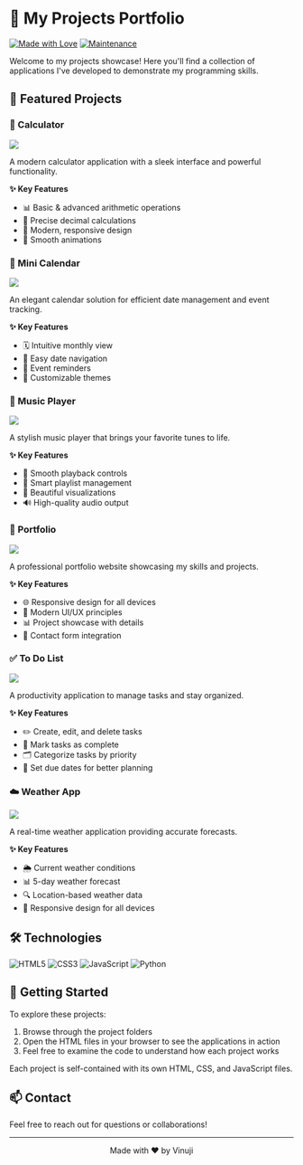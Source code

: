 # 🚀 My Projects Portfolio

[![Made with Love](https://img.shields.io/badge/Made%20with-Love-red.svg)](https://shields.io/)
[![Maintenance](https://img.shields.io/badge/Maintained%3F-yes-green.svg)](https://shields.io/)

Welcome to my projects showcase! Here you'll find a collection of applications I've developed to demonstrate my programming skills.

## 📱 Featured Projects

### 🔢 Calculator
<img src="https://img.shields.io/badge/Status-Complete-brightgreen"/>

A modern calculator application with a sleek interface and powerful functionality.

**✨ Key Features**
* 📊 Basic & advanced arithmetic operations
* 🎯 Precise decimal calculations
* 🎨 Modern, responsive design
* 💫 Smooth animations

### 📅 Mini Calendar
<img src="https://img.shields.io/badge/Status-Active-blue"/>

An elegant calendar solution for efficient date management and event tracking.

**✨ Key Features**
* 🗓️ Intuitive monthly view
* 🎯 Easy date navigation
* 🔔 Event reminders
* 🎨 Customizable themes

### 🎵 Music Player
<img src="https://img.shields.io/badge/Status-Active-blue"/>

A stylish music player that brings your favorite tunes to life.

**✨ Key Features**
* 🎼 Smooth playback controls
* 📑 Smart playlist management
* 🎨 Beautiful visualizations
* 🔊 High-quality audio output

### 💼 Portfolio
<img src="https://img.shields.io/badge/Status-Active-blue"/>

A professional portfolio website showcasing my skills and projects.

**✨ Key Features**
* 🌐 Responsive design for all devices
* 🎨 Modern UI/UX principles
* 📊 Project showcase with details
* 📱 Contact form integration

### ✅ To Do List
<img src="https://img.shields.io/badge/Status-Complete-brightgreen"/>

A productivity application to manage tasks and stay organized.

**✨ Key Features**
* ✏️ Create, edit, and delete tasks
* 🔄 Mark tasks as complete
* 🗂️ Categorize tasks by priority
* 📅 Set due dates for better planning

### ☁️ Weather App
<img src="https://img.shields.io/badge/Status-Active-blue"/>

A real-time weather application providing accurate forecasts.

**✨ Key Features**
* 🌦️ Current weather conditions
* 📊 5-day weather forecast
* 🔍 Location-based weather data
* 📱 Responsive design for all devices

## 🛠️ Technologies

![HTML5](https://img.shields.io/badge/HTML5-E34F26?style=for-the-badge&logo=html5&logoColor=white)
![CSS3](https://img.shields.io/badge/CSS3-1572B6?style=for-the-badge&logo=css3&logoColor=white)
![JavaScript](https://img.shields.io/badge/JavaScript-F7DF1E?style=for-the-badge&logo=javascript&logoColor=black)
![Python](https://img.shields.io/badge/Python-3776AB?style=for-the-badge&logo=python&logoColor=white)

## 🚀 Getting Started

To explore these projects:
1. Browse through the project folders
2. Open the HTML files in your browser to see the applications in action
3. Feel free to examine the code to understand how each project works

Each project is self-contained with its own HTML, CSS, and JavaScript files.

## 📫 Contact

Feel free to reach out for questions or collaborations!

---
<p align="center">Made with ❤️ by Vinuji</p>